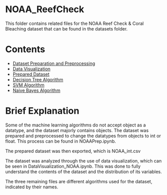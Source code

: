 # NOAA_ReefCheck
This folder contains related files for the NOAA Reef Check & Coral Bleaching dataset that can be found in the datasets folder.

# Contents
- [Dataset Preparation and Preprocessing](./NOAAPrep.ipynb)
- [Data Visualization](./DataVisualization_NOAA.ipynb)
- [Prepared Dataset](./NOAA_int.csv)
- [Decision Tree Algorithm](./DecisionTree_NOAA.ipynb)
- [SVM Algorithm](./SVM_NOAA.ipynb)
- [Naive Bayes Algorithm](./NaiveBayes_NOAA.ipynb)

# Brief Explanation
Some of the machine learning algorithms do not accept object as a datatype, and the dataset majorly contains objects.
The dataset was prepared and preprocessed to change the datatypes from objects to int or float.
This process can be found in NOAAPrep.ipynb.

The prepared dataset was then exported, which is NOAA_int.csv

The dataset was analyzed through the use of data visualization, which can be seen in DataVisualization_NOAA.ipynb.
This was done to fully understand the contents of the dataset and the distribution of its variables.

The three remaining files are different algorithms used for the dataset, indicated by their names.

